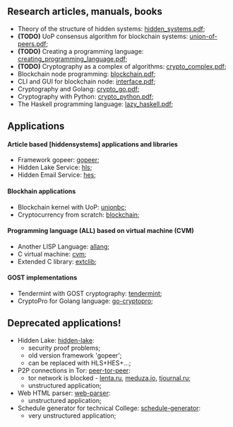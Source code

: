 ## Research articles, manuals, books
* Theory of the structure of hidden systems: [hidden_systems.pdf](https://github.com/Number571/gopeer/blob/master/hidden_systems.pdf);
* **(TODO)** UoP consensus algorithm for blockchain systems: [union-of-peers.pdf](https://github.com/Number571/Laziest/blob/master/union_of_peers.pdf);
* **(TODO)** Creating a programming language: [creating_programming_language.pdf](https://github.com/Number571/ALLang/blob/master/creating_programming_language.pdf);
* **(TODO)** Cryptography as a complex of algorithms: [crypto_complex.pdf](https://github.com/Number571/Cryptography/blob/master/crypto_complex.pdf);
* Blockchain node programming: [blockchain.pdf](https://github.com/number571/Blockchain/blob/master/_example/blockchain.pdf);
* CLI and GUI for blockchain node: [interface.pdf](https://github.com/number571/Blockchain/blob/master/_example/interface.pdf);
* Cryptography and Golang: [crypto_go.pdf](https://github.com/number571/Go/blob/master/Cryptography/crypto_go.pdf);
* Cryptography with Python: [crypto_python.pdf](https://github.com/number571/Python/blob/master/Cryptography/Book/crypto_python.pdf);
* The Haskell programming language: [lazy_haskell.pdf](https://github.com/number571/Haskell/blob/master/Book/lazy_haskell.pdf);

## Applications
#### Article based [hiddensystems] applications and libraries
* Framework gopeer: [gopeer](https://github.com/number571/gopeer);
* Hidden Lake Service: [hls](https://github.com/number571/hls);
* Hidden Email Service: [hes](https://github.com/number571/hes);

#### Blockhain applications
* Blockchain kernel with UoP: [unionbc](https://github.com/number571/unionbc);
* Cryptocurrency from scratch: [blockchain](https://github.com/number571/blockchain);

#### Programming language (ALL) based on virtual machine (CVM)
* Another LISP Language: [allang](https://github.com/number571/allang);
* C virtual machine: [cvm](https://github.com/number571/cvm);
* Extended C library: [extclib](https://github.com/number571/extclib);

#### GOST implementations
* Tendermint with GOST cryptography: [tendermint](https://github.com/number571/tendermint);
* CryptoPro for Golang language: [go-cryptopro](https://github.com/number571/go-cryptopro);

## Deprecated applications!
* Hidden Lake: [hidden-lake](https://github.com/number571/hidden-lake):
  * security proof problems;
  * old version framework 'gopeer';
  * can be replaced with HLS+HES+...;
* P2P connections in Tor: [peer-tor-peer](https://github.com/number571/peer-tor-peer):
  * tor network is blocked - [lenta.ru](https://lenta.ru/articles/2021/12/14/tor), [meduza.io](https://meduza.io/feature/2021/12/10), [tjournal.ru](tjournal.ru/analysis/488026-v-rossii-zhaluyutsya-na-blokirovku-tor-ego-mozhno-zablokirovat-polnostyu-i-chto-togda-delat-otvechayut-specialisty);
  * unstructured application;
* Web HTML parser: [web-parser](https://github.com/number571/web-parserr):
  * unstructured application;
* Schedule generator for technical College: [schedule-generator](https://github.com/number571/schedule-generator):
  * very unstructured application;

